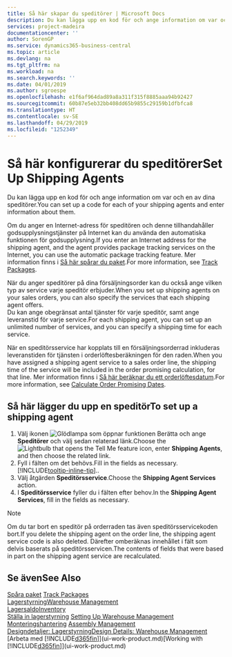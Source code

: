 ```yaml
---
title: Så här skapar du speditörer | Microsoft Docs
description: Du kan lägga upp en kod för och ange information om var och en av dina speditörer.
services: project-madeira
documentationcenter: ''
author: SorenGP
ms.service: dynamics365-business-central
ms.topic: article
ms.devlang: na
ms.tgt_pltfrm: na
ms.workload: na
ms.search.keywords: ''
ms.date: 04/01/2019
ms.author: sgroespe
ms.openlocfilehash: e1f6af964dad89a8a311f315f8885aaa94b92427
ms.sourcegitcommit: 60b87e5eb32bb408dd65b9855c29159b1dfbfca8
ms.translationtype: HT
ms.contentlocale: sv-SE
ms.lasthandoff: 04/29/2019
ms.locfileid: "1252349"
---
```

# <a name="set-up-shipping-agents"></a><span data-ttu-id="2ea6a-103">Så här konfigurerar du speditörer</span><span class="sxs-lookup"><span data-stu-id="2ea6a-103">Set Up Shipping Agents</span></span>
<span data-ttu-id="2ea6a-104">Du kan lägga upp en kod för och ange information om var och en av dina speditörer.</span><span class="sxs-lookup"><span data-stu-id="2ea6a-104">You can set up a code for each of your shipping agents and enter information about them.</span></span>  

<span data-ttu-id="2ea6a-105">Om du anger en Internet-adress för speditören och denne tillhandahåller godsupplysningstjänster på Internet kan du använda den automatiska funktionen för godsupplysning.</span><span class="sxs-lookup"><span data-stu-id="2ea6a-105">If you enter an Internet address for the shipping agent, and the agent provides package tracking services on the Internet, you can use the automatic package tracking feature.</span></span> <span data-ttu-id="2ea6a-106">Mer information finns i [Så här spårar du paket](sales-how-track-packages.md).</span><span class="sxs-lookup"><span data-stu-id="2ea6a-106">For more information, see [Track Packages](sales-how-track-packages.md).</span></span>

<span data-ttu-id="2ea6a-107">När du anger speditörer på dina försäljningsorder kan du också ange vilken typ av service varje speditör erbjuder.</span><span class="sxs-lookup"><span data-stu-id="2ea6a-107">When you set up shipping agents on your sales orders, you can also specify the services that each shipping agent offers.</span></span>  
<span data-ttu-id="2ea6a-108">Du kan ange obegränsat antal tjänster för varje speditör, samt ange leveranstid för varje service.</span><span class="sxs-lookup"><span data-stu-id="2ea6a-108">For each shipping agent, you can set up an unlimited number of services, and you can specify a shipping time for each service.</span></span>  

<span data-ttu-id="2ea6a-109">När en speditörsservice har kopplats till en försäljningsorderrad inkluderas leveranstiden för tjänsten i orderlöftesberäkningen för den raden.</span><span class="sxs-lookup"><span data-stu-id="2ea6a-109">When you have assigned a shipping agent service to a sales order line, the shipping time of the service will be included in the order promising calculation, for that line.</span></span> <span data-ttu-id="2ea6a-110">Mer information finns i [Så här beräknar du ett orderlöftesdatum](sales-how-to-calculate-order-promising-dates.md).</span><span class="sxs-lookup"><span data-stu-id="2ea6a-110">For more information, see [Calculate Order Promising Dates](sales-how-to-calculate-order-promising-dates.md).</span></span>

## <a name="to-set-up-a-shipping-agent"></a><span data-ttu-id="2ea6a-111">Så här lägger du upp en speditör</span><span class="sxs-lookup"><span data-stu-id="2ea6a-111">To set up a shipping agent</span></span>  
1.  <span data-ttu-id="2ea6a-112">Välj ikonen ![Glödlampa som öppnar funktionen Berätta](media/ui-search/search_small.png "Berätta vad du vill göra") och ange **Speditörer** och välj sedan relaterad länk.</span><span class="sxs-lookup"><span data-stu-id="2ea6a-112">Choose the ![Lightbulb that opens the Tell Me feature](media/ui-search/search_small.png "Tell me what you want to do") icon, enter **Shipping Agents**, and then choose the related link.</span></span>  
2.  <span data-ttu-id="2ea6a-113">Fyll i fälten om det behövs.</span><span class="sxs-lookup"><span data-stu-id="2ea6a-113">Fill in the fields as necessary.</span></span> [!INCLUDE[tooltip-inline-tip](includes/tooltip-inline-tip_md.md)]<span data-ttu-id="2ea6a-114">.</span><span class="sxs-lookup"><span data-stu-id="2ea6a-114">.</span></span>  
3.  <span data-ttu-id="2ea6a-115">Välj åtgärden **Speditörsservice**.</span><span class="sxs-lookup"><span data-stu-id="2ea6a-115">Choose the **Shipping Agent Services** action.</span></span>
4. <span data-ttu-id="2ea6a-116">I **Speditörsservice** fyller du i fälten efter behov.</span><span class="sxs-lookup"><span data-stu-id="2ea6a-116">In the **Shipping Agent Services**, fill in the fields as necessary.</span></span>

> [!NOTE]  
>  <span data-ttu-id="2ea6a-117">Om du tar bort en speditör på orderraden tas även speditörsservicekoden bort.</span><span class="sxs-lookup"><span data-stu-id="2ea6a-117">If you delete the shipping agent on the order line, the shipping agent service code is also deleted.</span></span> <span data-ttu-id="2ea6a-118">Därefter omberäknas innehållet i fält som delvis baserats på speditörsservicen.</span><span class="sxs-lookup"><span data-stu-id="2ea6a-118">The contents of fields that were based in part on the shipping agent service are recalculated.</span></span>  

## <a name="see-also"></a><span data-ttu-id="2ea6a-119">Se även</span><span class="sxs-lookup"><span data-stu-id="2ea6a-119">See Also</span></span>
<span data-ttu-id="2ea6a-120">[Spåra paket](sales-how-track-packages.md)  </span><span class="sxs-lookup"><span data-stu-id="2ea6a-120">[Track Packages](sales-how-track-packages.md)  </span></span>  
[<span data-ttu-id="2ea6a-121">Lagerstyrning</span><span class="sxs-lookup"><span data-stu-id="2ea6a-121">Warehouse Management</span></span>](warehouse-manage-warehouse.md)  
[<span data-ttu-id="2ea6a-122">Lagersaldo</span><span class="sxs-lookup"><span data-stu-id="2ea6a-122">Inventory</span></span>](inventory-manage-inventory.md)  
<span data-ttu-id="2ea6a-123">[Ställa in lagerstyrning](warehouse-setup-warehouse.md)   </span><span class="sxs-lookup"><span data-stu-id="2ea6a-123">[Setting Up Warehouse Management](warehouse-setup-warehouse.md)   </span></span>  
<span data-ttu-id="2ea6a-124">[Monteringshantering](assembly-assemble-items.md)  </span><span class="sxs-lookup"><span data-stu-id="2ea6a-124">[Assembly Management](assembly-assemble-items.md)  </span></span>  
[<span data-ttu-id="2ea6a-125">Designdetaljer: Lagerstyrning</span><span class="sxs-lookup"><span data-stu-id="2ea6a-125">Design Details: Warehouse Management</span></span>](design-details-warehouse-management.md)  
<span data-ttu-id="2ea6a-126">[Arbeta med [!INCLUDE[d365fin](includes/d365fin_md.md)]](ui-work-product.md)</span><span class="sxs-lookup"><span data-stu-id="2ea6a-126">[Working with [!INCLUDE[d365fin](includes/d365fin_md.md)]](ui-work-product.md)</span></span>  
